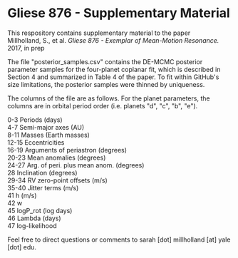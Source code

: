 Gliese 876 - Supplementary Material
==================================================

This respository contains supplementary material to the paper <br />
Millholland, S., et al. <i> Gliese 876 - Exemplar of Mean-Motion Resonance. </i> 2017, in prep

The file "posterior_samples.csv" contains the DE-MCMC posterior parameter samples for the four-planet coplanar fit, which is 
described in Section 4 and summarized in Table 4 of the paper. To fit within GitHub's size limitations, the posterior
samples were thinned by uniqueness.

The columns of the file are as follows. For the planet
parameters, the columns are in orbital period order (i.e. planets "d", "c", "b", "e"). 

0-3 Periods (days)  <br />
4-7 Semi-major axes (AU)  <br />
8-11 Masses (Earth masses)  <br />
12-15 Eccentricities  <br />
16-19 Arguments of periastron (degrees)  <br />
20-23 Mean anomalies (degrees)  <br />
24-27 Arg. of peri. plus mean anom. (degrees)  <br />
28 Inclination (degrees)  <br />
29-34 RV zero-point offsets (m/s)  <br />
35-40 Jitter terms (m/s)  <br />
41 h (m/s)  <br />
42 w  <br />
45 logP_rot (log days) <br />
46 Lambda (days)  <br /> 
47 log-likelihood  <br />

Feel free to direct questions or comments to sarah [dot] millholland [at] yale [dot] edu.
